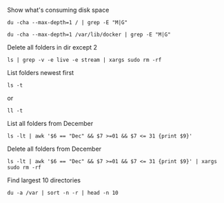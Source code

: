 Show what's consuming disk space
```
du -cha --max-depth=1 / | grep -E "M|G"
```
```
du -cha --max-depth=1 /var/lib/docker | grep -E "M|G"
```

Delete all folders in dir except 2
```
ls | grep -v -e live -e stream | xargs sudo rm -rf
```
List folders newest first
```
ls -t
```
or
```
ll -t
```
List all folders from December
```
ls -lt | awk '$6 == "Dec" && $7 >=01 && $7 <= 31 {print $9}'
```

Delete all folders from December
```
ls -lt | awk '$6 == "Dec" && $7 >=01 && $7 <= 31 {print $9}' | xargs sudo rm -rf
```
Find largest 10 directories
```
du -a /var | sort -n -r | head -n 10
```
